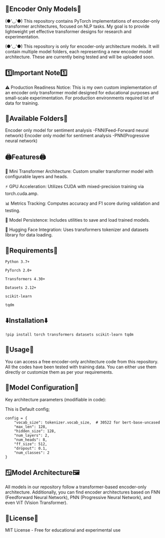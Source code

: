 🤖Encoder Only Models🤖
-----
(●'◡'●) This repository contains PyTorch implementations of encoder-only transformer architectures, focused on NLP tasks. My goal is to provide lightweight yet effective transformer designs for research and experimentation.

(●'◡'●) This repository is only for encoder-only architecture models.
It will contain multiple model folders, each representing a new encoder model architecture. These are currently being tested and will be uploaded soon.

1️⃣Important Note1️⃣
-----
⚠️ Production Readiness Notice:
This is my own custom implementation of an encoder only transformer model designed for educational purposes and small-scale experimentation. For production environments required lot of data for training.

📂Available Folders📂
----
Encoder only model for sentiment analysis -FNN(Feed-Forward neural network)
Encoder only model for sentiment analysis -PNN(Progressive neural network)


🖨️Features🖨️
-----
🚀 Mini Transformer Architecture: Custom smaller transformer model with configurable layers and heads.

⚡ GPU Acceleration: Utilizes CUDA with mixed-precision training via torch.cuda.amp.

📊 Metrics Tracking: Computes accuracy and F1 score during validation and testing.

💾 Model Persistence: Includes utilities to save and load trained models.

🤗 Hugging Face Integration: Uses transformers tokenizer and datasets library for data loading.

📅Requirements📅
-----
`Python 3.7+`

`PyTorch 2.0+`

`Transformers 4.30+`

`Datasets 2.12+`

`scikit-learn`

`tqdm`

⬇️Installation⬇️
-----
`!pip install torch transformers datasets scikit-learn tqdm`

📂Usage📂
-----
You can access a free encoder-only architecture code from this repository. All the codes have been tested with training data. You can either use them directly or customize them as per your requirements.


🔮Model Configuration🔮
-----
Key architecture parameters (modifiable in code):

This is Default config;

```
config = {
    "vocab_size": tokenizer.vocab_size,  # 30522 for bert-base-uncased
    "max_len": 128,
    "hidden_size": 128,
    "num_layers": 2,
    "num_heads": 8,
    "ff_size": 512,
    "dropout": 0.1,
    "num_classes": 2
}
```

🪟Model Architecture🖼️
----
All models in our repository follow a transformer-based encoder-only architecture. Additionally, you can find encoder architectures based on FNN (Feedforward Neural Network), PNN (Progressive Neural Network), and even ViT (Vision Transformer).


📃License📃
----
MIT License - Free for educational and experimental use

